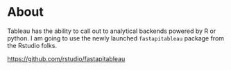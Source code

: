 # About

Tableau has the ability to call out to analytical backends powered by R or python.  I am going to use the newly launched `fastapitableau` package from the Rstudio folks.

https://github.com/rstudio/fastapitableau

